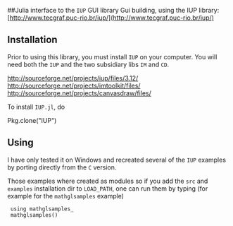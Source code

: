 ##Julia interface to the `IUP` GUI library
Gui building, using the IUP library: [http://www.tecgraf.puc-rio.br/iup/](http://www.tecgraf.puc-rio.br/iup/)
<br>

## Installation

Prior to using this library, you must install `IUP` on your computer. You will need both the `IUP` and the two subsidiary libs `IM`  and `CD`.

  http://sourceforge.net/projects/iup/files/3.12/
<br>
  http://sourceforge.net/projects/imtoolkit/files/
<br>
  http://sourceforge.net/projects/canvasdraw/files/
  
To install `IUP.jl`, do

  Pkg.clone("IUP")
  
## Using
I have only tested it on Windows and recreated several of the `IUP` examples by porting directly from the `C` version.

Those examples where created as modules so if you add the `src` and `examples` installation dir to `LOAD_PATH`, one can run them by typing (for example for the `mathglsamples` example)

     using mathglsamples_
     mathglsamples()

